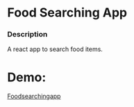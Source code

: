 # Food Searching App


### Description

A react app to search food items. 




# Demo:
[Foodsearchingapp](https://foodsearchapp.netlify.app/) 


